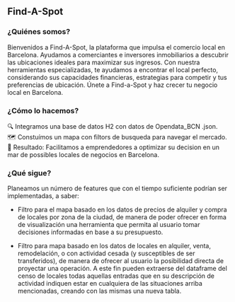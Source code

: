 <h2 align="left">Find-A-Spot</h2>

<h3>¿Quiénes somos?</h3>
<p align="left">Bienvenidos a Find-A-Spot, la plataforma que impulsa el comercio local en Barcelona. Ayudamos a comerciantes e inversores inmobiliarios a descubrir las ubicaciones ideales para maximizar sus ingresos. Con nuestra herramientas especializadas, te ayudamos a encontrar el local perfecto, considerando sus capacidades financieras, estrategias para competir y tus preferencias de ubicación. Únete a Find-a-Spot y haz crecer tu negocio local en Barcelona.</p>

###
<h3>¿Cómo lo hacemos?</h3>
<p align="left">🔍 Integramos una base de datos H2 con datos de Opendata_BCN .json.<br>🗺️ Constuímos un mapa con filtors de busqueda para navegar el mercado.<br>🎯 Resultado: Facilitamos a emprendedores a optimizar su decision en un mar de possibles locales de negocios en Barcelona.</p>

###
<h3>¿Qué sigue?</h3>

Planeamos un número de features que con el tiempo suficiente podrían ser implementadas, a saber:
* Filtro para el mapa basado en los datos de precios de alquiler y compra de locales por zona de la ciudad, de manera de poder ofrecer en forma de visualización una herramienta que permita al usuario tomar decisiones informadas en base a su presupuesto. 

* Filtro para mapa basado en los datos de locales en alquiler, venta, remodelación, o con actividad cesada (y susceptibles de ser transferidos), de manera de ofrecer al usuario la posibilidad directa de proyectar una operación. A este fin pueden extraerse del dataframe del censo de locales todas aquellas entradas que en su descripción de actividad indiquen estar en cualquiera de las situaciones arriba mencionadas, creando con las mismas una nueva tabla. 
